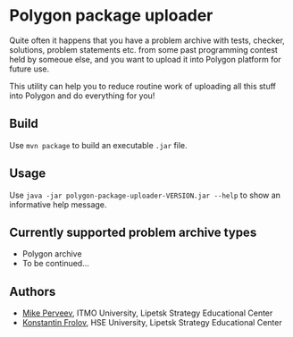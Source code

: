 # Polygon package uploader

Quite often it happens that you have a problem archive with tests, checker, solutions, problem statements etc.
from some past programming contest held by someoue else, and you want to upload it into Polygon platform for future use.

This utility can help you to reduce routine work of uploading all this stuff into Polygon and do everything for you!

## Build

Use `mvn package` to build an executable `.jar` file.

## Usage

Use `java -jar polygon-package-uploader-VERSION.jar --help` to show an informative help message.

## Currently supported problem archive types

- Polygon archive
- To be continued...

## Authors

- [Mike Perveev](https://github.com/perveevm), ITMO University, Lipetsk Strategy Educational Center
- [Konstantin Frolov](https://github.com/Nybik), HSE University, Lipetsk Strategy Educational Center
